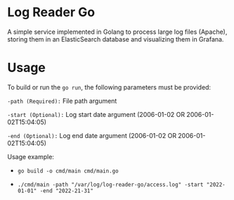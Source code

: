# Log Reader Go

A simple service implemented in Golang to process large log files (Apache), storing them in an ElasticSearch database and visualizing them in Grafana.

# Usage

To build or run the `go run`, the following parameters must be provided:

`-path (Required):`
File path argument

`-start (Optional):`
Log start date argument (2006-01-02 OR 2006-01-02T15:04:05)

`-end (Optional):`
Log end date argument (2006-01-02 OR 2006-01-02T15:04:05)

Usage example:

- `go build -o cmd/main cmd/main.go`

- `./cmd/main -path "/var/log/log-reader-go/access.log" -start "2022-01-01" -end "2022-21-31"`
